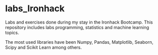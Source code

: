 # labs_Ironhack
Labs and exercises done during my stay in the Ironhack Bootcamp.
This repository includes labs programming, statistics and machine learning topics.

The most used libraries have been Numpy, Pandas, Matplotlib, Seaborn, Scipy and Scikit Learn among others.
